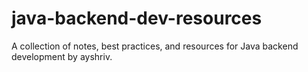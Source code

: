 # java-backend-dev-resources
A collection of notes, best practices, and resources for Java backend development by ayshriv.
